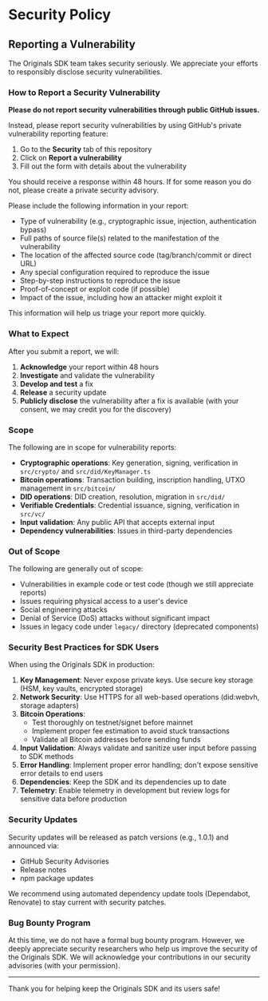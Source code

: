 # Security Policy

## Reporting a Vulnerability

The Originals SDK team takes security seriously. We appreciate your efforts to responsibly disclose security vulnerabilities.

### How to Report a Security Vulnerability

**Please do not report security vulnerabilities through public GitHub issues.**

Instead, please report security vulnerabilities by using GitHub's private vulnerability reporting feature:

1. Go to the **Security** tab of this repository
2. Click on **Report a vulnerability**
3. Fill out the form with details about the vulnerability

You should receive a response within 48 hours. If for some reason you do not, please create a private security advisory.

Please include the following information in your report:

- Type of vulnerability (e.g., cryptographic issue, injection, authentication bypass)
- Full paths of source file(s) related to the manifestation of the vulnerability
- The location of the affected source code (tag/branch/commit or direct URL)
- Any special configuration required to reproduce the issue
- Step-by-step instructions to reproduce the issue
- Proof-of-concept or exploit code (if possible)
- Impact of the issue, including how an attacker might exploit it

This information will help us triage your report more quickly.

### What to Expect

After you submit a report, we will:

1. **Acknowledge** your report within 48 hours
2. **Investigate** and validate the vulnerability
3. **Develop and test** a fix
4. **Release** a security update
5. **Publicly disclose** the vulnerability after a fix is available (with your consent, we may credit you for the discovery)

### Scope

The following are in scope for vulnerability reports:

- **Cryptographic operations**: Key generation, signing, verification in `src/crypto/` and `src/did/KeyManager.ts`
- **Bitcoin operations**: Transaction building, inscription handling, UTXO management in `src/bitcoin/`
- **DID operations**: DID creation, resolution, migration in `src/did/`
- **Verifiable Credentials**: Credential issuance, signing, verification in `src/vc/`
- **Input validation**: Any public API that accepts external input
- **Dependency vulnerabilities**: Issues in third-party dependencies

### Out of Scope

The following are generally out of scope:

- Vulnerabilities in example code or test code (though we still appreciate reports)
- Issues requiring physical access to a user's device
- Social engineering attacks
- Denial of Service (DoS) attacks without significant impact
- Issues in legacy code under `legacy/` directory (deprecated components)

### Security Best Practices for SDK Users

When using the Originals SDK in production:

1. **Key Management**: Never expose private keys. Use secure key storage (HSM, key vaults, encrypted storage)
2. **Network Security**: Use HTTPS for all web-based operations (did:webvh, storage adapters)
3. **Bitcoin Operations**: 
   - Test thoroughly on testnet/signet before mainnet
   - Implement proper fee estimation to avoid stuck transactions
   - Validate all Bitcoin addresses before sending funds
4. **Input Validation**: Always validate and sanitize user input before passing to SDK methods
5. **Error Handling**: Implement proper error handling; don't expose sensitive error details to end users
6. **Dependencies**: Keep the SDK and its dependencies up to date
7. **Telemetry**: Enable telemetry in development but review logs for sensitive data before production

### Security Updates

Security updates will be released as patch versions (e.g., 1.0.1) and announced via:

- GitHub Security Advisories
- Release notes
- npm package updates

We recommend using automated dependency update tools (Dependabot, Renovate) to stay current with security patches.

### Bug Bounty Program

At this time, we do not have a formal bug bounty program. However, we deeply appreciate security researchers who help us improve the security of the Originals SDK. We will acknowledge your contributions in our security advisories (with your permission).

---

Thank you for helping keep the Originals SDK and its users safe!
